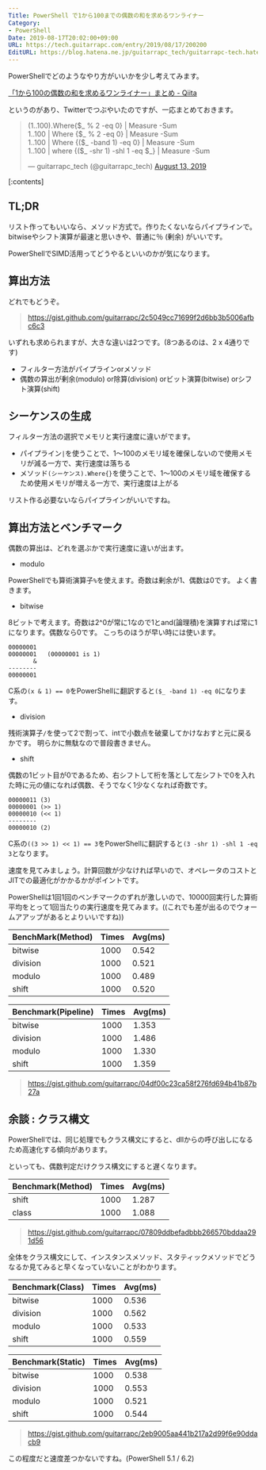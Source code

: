 ```yaml
---
Title: PowerShell で1から100までの偶数の和を求めるワンライナー
Category:
- PowerShell
Date: 2019-08-17T20:02:00+09:00
URL: https://tech.guitarrapc.com/entry/2019/08/17/200200
EditURL: https://blog.hatena.ne.jp/guitarrapc_tech/guitarrapc-tech.hatenablog.com/atom/entry/26006613394905436
---
```


PowerShellでどのようなやり方がいいかを少し考えてみます。

[「1から100の偶数の和を求めるワンライナー」まとめ \- Qiita](https://qiita.com/noobow/items/28cd77968815f329ca77)

というのがあり、Twitterでつぶやいたのですが、一応まとめておきます。

<blockquote class="twitter-tweet"><p lang="en" dir="ltr">(1..100).Where{$_ % 2 -eq 0} | Measure -Sum<br>1..100 | Where {$_ % 2 -eq 0} | Measure -Sum<br>1..100 | Where {($_ -band 1) -eq 0} | Measure -Sum<br>1..100 | where {($_ -shr 1) -shl 1 -eq $_} | Measure -Sum</p>&mdash; guitarrapc_tech (@guitarrapc_tech) <a href="https://twitter.com/guitarrapc_tech/status/1161299364037292032?ref_src=twsrc%5Etfw">August 13, 2019</a></blockquote> <script async src="https://platform.twitter.com/widgets.js" charset="utf-8"></script>


[:contents]

## TL;DR

リスト作ってもいいなら、メソッド方式で。作りたくないならパイプラインで。
bitwiseやシフト演算が最速と思いきや、普通に％ (剰余) がいいです。

PowerShellでSIMD活用ってどうやるといいのかが気になります。

## 算出方法

どれでもどうぞ。

> https://gist.github.com/guitarrapc/2c5049cc71699f2d6bb3b5006afbc6c3

いずれも求められますが、大きな違いは2つです。(8つあるのは、2 x 4通りです)

*  フィルター方法がパイプラインorメソッド
*  偶数の算出が剰余(modulo) or除算(division) orビット演算(bitwise) orシフト演算(shift)

##  シーケンスの生成

フィルター方法の選択でメモリと実行速度に違いがでます。

* パイプライン`|`を使うことで、1～100のメモリ域を確保しないので使用メモリが減る一方で、実行速度は落ちる
* メソッド`(シーケンス).Where{}`を使うことで、1～100のメモリ域を確保するため使用メモリが増える一方で、実行速度は上がる

リスト作る必要ないならパイプラインがいいですね。

## 算出方法とベンチマーク

偶数の算出は、どれを選ぶかで実行速度に違いが出ます。

* modulo

PowerShellでも算術演算子`%`を使えます。奇数は剰余が1、偶数は0です。
よく書きます。

* bitwise

8ビットで考えます。奇数は2^0が常に1なので1とand(論理積)を演算すれば常に1になります。偶数なら0です。
こっちのほうが早い時には使います。

```
00000001
00000001   (00000001 is 1)
       &
--------
00000001
```

C系の`(x & 1) == 0`をPowerShellに翻訳すると`($_ -band 1) -eq 0`になります。

* division

残術演算子`/`を使って2で割って、intで小数点を破棄してかけなおすと元に戻るかです。
明らかに無駄なので普段書きません。

* shift

偶数の1ビット目が0であるため、右シフトして桁を落として左シフトで0を入れた時に元の値になれば偶数、そうでなく1少なくなれば奇数です。

```
00000011 (3)
00000001 (>> 1)
00000010 (<< 1)
--------
00000010 (2)
```

C系の`((3 >> 1) << 1) == 3`をPowerShellに翻訳すると`(3 -shr 1) -shl 1 -eq 3`となります。

速度を見てみましょう。計算回数が少なければ早いので、オペレータのコストとJITでの最適化がかかるかがポイントです。

PowerShellは1回1回のベンチマークのずれが激しいので、10000回実行した算術平均をとって1回当たりの実行速度を見てみます。((これでも差が出るのでウォームアアップがあるとよりいいですね))

| BenchMark(Method) | Times | Avg(ms) |
| ---- | ---- | ---- |
| bitwise | 1000 | 0.542 |
| division | 1000 | 0.521 |
| modulo | 1000 | 0.489 |
| shift | 1000 | 0.520 |

| Benchmark(Pipeline) | Times | Avg(ms) |
| ---- | ---- | ---- |
| bitwise | 1000 | 1.353 |
| division | 1000 | 1.486 |
| modulo | 1000 | 1.330 |
| shift | 1000 | 1.359 |

> https://gist.github.com/guitarrapc/04df00c23ca58f276fd694b41b87b27a

## 余談 : クラス構文

PowerShellでは、同じ処理でもクラス構文にすると、dllからの呼び出しになるため高速化する傾向があります。

といっても、偶数判定だけクラス構文にすると遅くなります。

| Benchmark(Method) | Times | Avg(ms) |
| ---- | ---- | ---- |
| shift | 1000 | 1.287 |
| class | 1000 | 1.088 |

> https://gist.github.com/guitarrapc/07809ddbefadbbb266570bddaa291d56


全体をクラス構文にして、インスタンスメソッド、スタティックメソッドでどうなるか見てみると早くなっていないことがわかります。

| Benchmark(Class) | Times | Avg(ms) |
| ---- | ---- | ---- |
| bitwise | 1000 | 0.536 |
| division | 1000 | 0.562 |
| modulo | 1000 | 0.533 |
| shift | 1000 | 0.559 |

| Benchmark(Static) | Times | Avg(ms) |
| ---- | ---- | ---- |
| bitwise | 1000 | 0.538 |
| division | 1000 | 0.553 |
| modulo | 1000 | 0.521 |
| shift | 1000 | 0.544 |

> https://gist.github.com/guitarrapc/2eb9005aa441b217a2d99f6e90ddacb9

この程度だと速度差つかないですね。(PowerShell 5.1 / 6.2)
